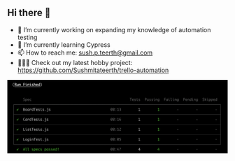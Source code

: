 ## Hi there 👋

- 🔭 I’m currently working on expanding my knowledge of automation testing
- 🌱 I’m currently learning Cypress
- 📫 How to reach me: sush.p.teerth@gmail.com
- 👩🏻‍💻 Check out my latest hobby project: https://github.com/Sushmitateerth/trello-automation

![test_report](https://github.com/Sushmitateerth/trello-automation/raw/main/test_report.png)
